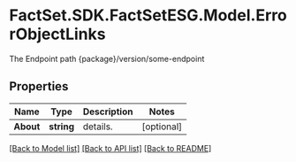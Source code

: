 # FactSet.SDK.FactSetESG.Model.ErrorObjectLinks
The Endpoint path {package}/version/some-endpoint

## Properties

Name | Type | Description | Notes
------------ | ------------- | ------------- | -------------
**About** | **string** | details. | [optional] 

[[Back to Model list]](../README.md#documentation-for-models) [[Back to API list]](../README.md#documentation-for-api-endpoints) [[Back to README]](../README.md)

